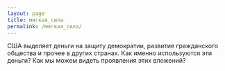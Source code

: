 ```yaml
---
layout: page
title: мягкая_сила
permalink: /мягкая_сила/
---
```

США выделяет деньги на защиту демократии, развитие гражданского общества и прочее в других странах. Как именно используются эти деньги? Как мы можем видеть проявления этих вложений?

